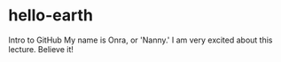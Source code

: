 # hello-earth
Intro to GitHub
My name is Onra, or 'Nanny.' I am very excited about this lecture. Believe it!

